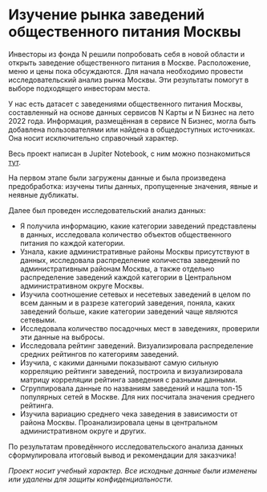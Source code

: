 # Изучение рынка заведений общественного питания Москвы

Инвесторы из фонда N решили попробовать себя в новой области и открыть заведение общественного питания в Москве. Расположение, меню и цены пока обсуждаются. Для начала необходимо провести исследовательский анализ рынка Москвы. Эти результаты помогут в выборе подходящего инвесторам места.

У нас есть датасет с заведениями общественного питания Москвы, составленный на основе данных сервисов N Карты и N Бизнес на лето 2022 года. Информация, размещённая в сервисе N Бизнес, могла быть добавлена пользователями или найдена в общедоступных источниках. Она носит исключительно справочный характер.

Весь проект написан в Jupiter Notebook, с ним можно познакомиться [тут](https://github.com/Velichko-Anna/catering_market_analysis/blob/main/catering_market_analysis.ipynb).


На первом этапе были загружены данные и была произведена предобработка: изучены типы данных, пропущенные значения, явные и неявные дубликаты.

Далее был проведен исследовательский анализ данных: 
- Я получила информацию, какие категории заведений представлены в данных, исследовала количество объектов общественного питания по каждой категории. 
- Узнала, какие административные районы Москвы присутствуют в данных, исследовала распределение количества заведений по административным районам Москвы, а также отдельно распределение заведений каждой категории в Центральном административном округе Москвы.
- Изучила соотношение сетевых и несетевых заведений в целом по всем данным и в разрезе категорий заведения, поняла, каких заведений больше, какие категории заведений чаще являются сетевыми.
- Исследовала количество посадочных мест в заведениях, проверили эти данные на выбросы. 
- Исследовала рейтинг заведений. Визуализировала распределение средних рейтингов по категориям заведений. 
- Изучила, с какими данными показывают самую сильную корреляцию рейтинги заведений, построила и визуализировала матрицу корреляции рейтинга заведения с разными данными.
- Сгруппировала данные по названиям заведений и нашла топ-15 популярных сетей в Москве. Для них посчитала значения среднего рейтинга. 
- Изучила вариацию среднего чека заведения в зависимости от района Москвы. Проанализировала цены в центральном административном округе и других.

По результатам проведённого исследовательского анализа данных сформулировала итоговый вывод и рекомендации для заказчика!

*Проект носит учебный характер. Все исходные данные были изменены или удалены для защиты конфиденциальности.*
